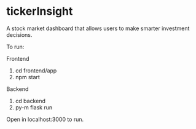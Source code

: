 # tickerInsight
A stock market dashboard that allows users to make smarter investment decisions.

To run:

Frontend

1. cd frontend/app
2. npm start

Backend

1. cd backend
2. py-m flask run

Open in localhost:3000 to run.
